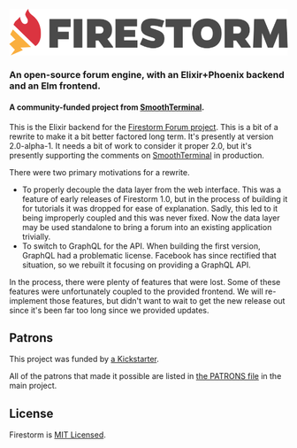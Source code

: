 ![Firestorm](./assets/images/firestorm-logo.png)

### An open-source forum engine, with an Elixir+Phoenix backend and an Elm frontend.

#### A community-funded project from [SmoothTerminal](https://www.smoothterminal.com).

This is the Elixir backend for the [Firestorm Forum
project](https://github.com/dailydrip/firestorm). This is a bit of a rewrite to make it a bit better
factored long term. It's presently at version 2.0-alpha-1. It needs a bit of work to consider it
proper 2.0, but it's presently supporting the comments on
[SmoothTerminal](https://www.smoothterminal.com) in production.

There were two primary motivations for a rewrite.

- To properly decouple the data layer from the web interface. This was a feature of early releases
  of Firestorm 1.0, but in the process of building it for tutorials it was dropped for ease of
  explanation. Sadly, this led to it being improperly coupled and this was never fixed. Now the data
  layer may be used standalone to bring a forum into an existing application trivially.
- To switch to GraphQL for the API. When building the first version, GraphQL had a problematic
  license. Facebook has since rectified that situation, so we rebuilt it focusing on providing a
  GraphQL API.

In the process, there were plenty of features that were lost. Some of these features were
unfortunately coupled to the provided frontend. We will re-implement those features, but didn't want
to wait to get the new release out since it's been far too long since we provided updates.

## Patrons

This project was funded by [a
Kickstarter](https://www.kickstarter.com/projects/1003377429/firestorm-an-open-source-forum-in-phoenix-from-eli).

All of the patrons that made it possible are listed in [the PATRONS
file](https://github.com/dailydrip/firestorm/blob/master/PATRONS.md) in the main project.

## License

Firestorm is [MIT Licensed](./LICENSE).
